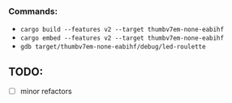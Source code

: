 ### Commands: 

- `cargo build --features v2 --target thumbv7em-none-eabihf`
- `cargo embed --features v2 --target thumbv7em-none-eabihf`
- `gdb target/thumbv7em-none-eabihf/debug/led-roulette`

TODO: 
---

- [ ] minor refactors
